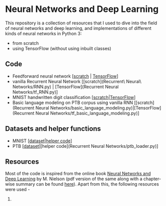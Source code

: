 # Neural Networks and Deep Learning
This repository is a collection of resources that I used to dive into the field of neural networks and deep learning, and implementations of different kinds of neural networks in Python 3:
* from scratch
* using TensorFlow (without using inbuilt classes)

## Code

* Feedforward neural network \[[scratch](NN.py) | [TensorFlow](tf_DNN.py)]
* vanilla Recurrent Neural Network \[[scratch](Recurrent\ Neural\ Networks/RNN.py) | [TensorFlow](Recurrent Neural Networks/tf_RNN.py)]
* MNIST handwritten digit classification \[[scratch](handwritten_digit_classifier.py)|[TensorFlow](tf_handwritten_digit_classifier.py)]
* Basic language modeling on PTB corpus using vanilla RNN \[[scratch](Recurrent Neural Networks/basic_language_modeling.py)|[TensorFlow](Recurrent Neural Networks/tf_basic_language_modeling.py)]

## Datasets and helper functions
* MNIST \[[dataset](data/MNIST/)|[helper code](mnist_loader.py)]
* PTB \[[dataset](data/PTB/)|[helper code](Recurrent Neural Networks/ptb_loader.py)]

## Resources
Most of the code is inspired from the online book [Neural Networks and Deep Learning](http://neuralnetworksanddeeplearning.com) by M. Nielson (pdf version of the same along with a chapter-wise summary can be found [here](Book/)). Apart from this, the following resources were used -

1. 

